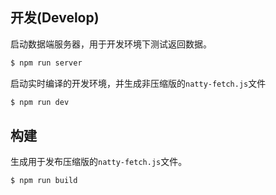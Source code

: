 ## 开发(Develop)

启动数据端服务器，用于开发环境下测试返回数据。

```bash
$ npm run server
```

启动实时编译的开发环境，并生成非压缩版的`natty-fetch.js`文件

```bash
$ npm run dev
```

## 构建

生成用于发布压缩版的`natty-fetch.js`文件。

```bash
$ npm run build
```